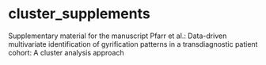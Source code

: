 # cluster_supplements
Supplementary material for the manuscript Pfarr et al.: Data-driven multivariate identification of gyrification patterns in a transdiagnostic patient cohort: A cluster analysis approach

